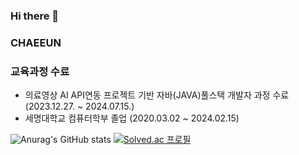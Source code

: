 ### Hi there 👋

<!--
**c-chae-eun-n/c-chae-eun-n** is a ✨ _special_ ✨ repository because its `README.md` (this file) appears on your GitHub profile.

Here are some ideas to get you started:

- 🔭 I’m currently working on ...
- 🌱 I’m currently learning ...
- 👯 I’m looking to collaborate on ...
- 🤔 I’m looking for help with ...
- 💬 Ask me about ...
- 📫 How to reach me: ...
- 😄 Pronouns: ...
- ⚡ Fun fact: ...
-->
### CHAEEUN


### 교육과정 수료
* 의료영상 AI API연동 프로젝트 기반 자바(JAVA)풀스택 개발자 과정 수료(2023.12.27. ~ 2024.07.15.)
* 세명대학교 컴퓨터학부 졸업 (2020.03.02 ~ 2024.02.15)

![Anurag's GitHub stats](https://github-readme-stats.vercel.app/api?username=c-chae-eun-n-giv&show_icons=true&theme=neon)
[![Solved.ac 프로필](http://mazassumnida.wtf/api/v2/generate_badge?boj=ce_hue125.giv)](https://solved.ac/ce_hue125.giv)
